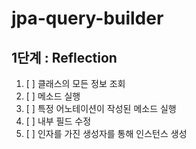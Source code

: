 # jpa-query-builder

## 1단계 : Reflection

1. [ ] 클래스의 모든 정보 조회
2. [ ] 메소드 실행
3. [ ] 특정 어노테이션이 작성된 메소드 실행
4. [ ] 내부 필드 수정
5. [ ] 인자를 가진 생성자를 통해 인스턴스 생성
